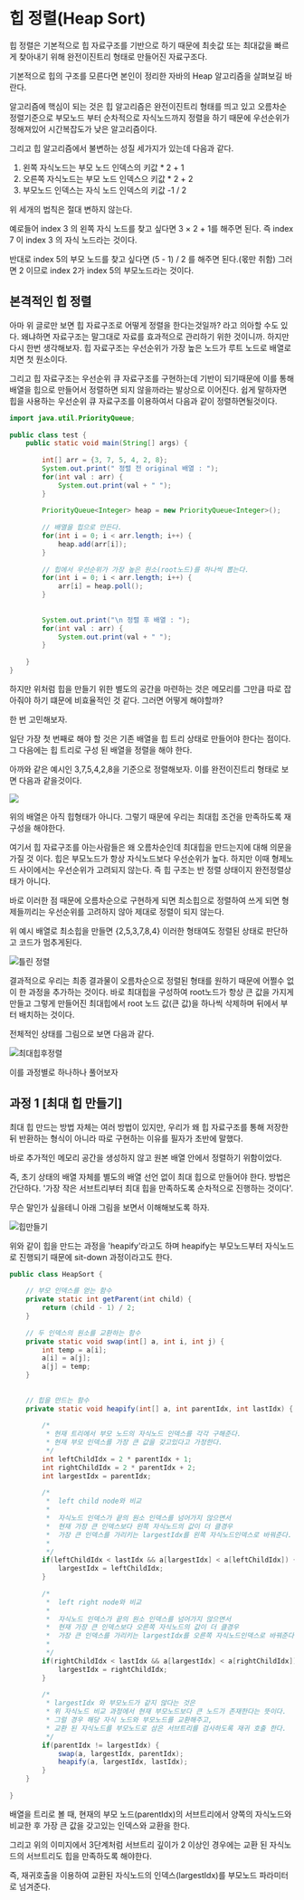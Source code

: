 # 힙 정렬(Heap Sort)

힙 정렬은 기본적으로 힙 자료구조를 기반으로 하기 때문에 최솟값 또는 최대값을 빠르게 찾아내기 위해 완전이진트리 형태로 만들어진 자료구조다.

기본적으로 힙의 구조를 모른다면 본인이 정리한 자바의 Heap 알고리즘을 살펴보길 바란다.

알고리즘에 핵심이 되는 것은 힙 알고리즘은 완전이진트리 형태를 띄고 있고 오름차순 정렬기준으로 부모노드 부터 순차적으로 자식노드까지 정렬을 하기 때문에
우선순위가 정해져있어 시간복잡도가 낮은 알고리즘이다.

그리고 힙 알고리즘에서 불변하는 성질 세가지가 있는데 다음과 같다.

1. 왼쪽 자식노드는 부모 노드 인덱스의 키값 * 2 + 1 
2. 오른쪽 자식노드는 부모 노드 인덱스으 키값 * 2 + 2
3. 부모노드 인덱스는 자식 노드 인덱스의 키값 -1 / 2

위 세개의 법칙은 절대 변하지 않는다.

예로들어 index 3 의 왼쪽 자식 노드를 찾고 싶다면 3 × 2 + 1를 해주면 된다. 즉 index 7 이 index 3 의 자식 노드라는 것이다.

반대로 index 5의 부모 노드를 찾고 싶다면 (5 - 1) / 2 를 해주면 된다.(몫만 취함) 그러면 2 이므로 index 2가 index 5의 부모노드라는 것이다.

## 본격적인 힙 정렬

아마 위 글로만 보면 힙 자료구조로 어떻게 정렬을 한다는것일까? 라고 의아할 수도 있다. 왜냐하면 자료구조는 말그대로 자료를 효과적으로 관리하기 위한
것이니까. 하지만 다시 한번 생각해보자. 힙 자료구조는 우선순위가 가장 높은 노드가 루트 노드로 배열로치면 첫 원소이다.

그리고 힙 자료구조는 우선순위 큐 자료구조를 구현하는데 기반이 되기때문에 이를 통해 배열을 힙으로 만들어서 정렬하면 되지 않을까라는 발상으로 이어진다.
쉽게 말하자면 힙을 사용하는 우선순위 큐 자료구조를 이용하여서 다음과 같이 정렬하면될것이다.

```java
import java.util.PriorityQueue;
 
public class test {
	public static void main(String[] args) {
    
		int[] arr = {3, 7, 5, 4, 2, 8};
		System.out.print(" 정렬 전 original 배열 : ");
		for(int val : arr) {
			System.out.print(val + " ");
		}
		
		PriorityQueue<Integer> heap = new PriorityQueue<Integer>();
		
		// 배열을 힙으로 만든다.
		for(int i = 0; i < arr.length; i++) {
			heap.add(arr[i]);
		}
		
		// 힙에서 우선순위가 가장 높은 원소(root노드)를 하나씩 뽑는다.
		for(int i = 0; i < arr.length; i++) {
			arr[i] = heap.poll();
		}
		
		
		System.out.print("\n 정렬 후 배열 : ");
		for(int val : arr) {
			System.out.print(val + " ");
		}
		
	}
}
```

하지만 위처럼 힙을 만들기 위한 별도의 공간을 마련하는 것은 메모리를 그만큼 따로 잡아줘야 하기 떄문에 비효율적인 것 같다.
그러면 어떻게 해야할까?

한 번 고민해보자.

일단 가장 첫 번째로 해야 할 것은 기존 배열을 힙 트리 상태로 만들어야 한다는 점이다. 그 다음에는 힙 트리로 구성 된 배열을 정렬을 해야 한다.

아까와 같은 예시인 3,7,5,4,2,8을 기준으로 정렬해보자.
이를 완전이진트리 형태로 보면 다음과 같을것이다.

![](https://img1.daumcdn.net/thumb/R1280x0/?scode=mtistory2&fname=https%3A%2F%2Fblog.kakaocdn.net%2Fdn%2Fcpt49r%2FbtqZSwsm0wF%2FlSWfGXbKjgATEm3wH18UN1%2Fimg.png)

위의 배열은 아직 힙형태가 아니다. 그렇기 때문에 우리는 최대힙 조건을 만족하도록 재구성을 해야한다.

여기서 힙 자료구조를 아는사람들은 왜 오름차순인데 최대힙을 만드는지에 대해 의문을 가질 것 이다.
힙은 부모노드가 항상 자식노드보다 우선순위가 높다. 하지만 이때 형제노드 사이에서는 우선순위가 고려되지 않는다.
즉 힙 구조는 반 정렬 상태이지 완전정렬상태가 아니다.

바로 이러한 점 때문에 오름차순으로 구현하게 되면 최소힙으로 정렬하여 쓰게 되면 형제들끼리는 우선순위를 고려하지 않아 제대로 정렬이 되지 않는다.

위 예시 배열로 최소힙을 만들면 {2,5,3,7,8,4} 이러한 형태여도 정렬된 상태로 판단하고 코드가 멈추게된다.

![틀린 정렬](https://img1.daumcdn.net/thumb/R1280x0/?scode=mtistory2&fname=https%3A%2F%2Fblog.kakaocdn.net%2Fdn%2FsYseT%2FbtqZYlq9qMS%2Fr8BjsgRDKxXX7S7VyzKBCK%2Fimg.png)

결과적으로 우리는 최종 결과물이 오름차순으로 정렬된 형태를 원하기 때문에 어쩔수 없이 한 과정을 추가하는 것이다. 바로 최대힙을 구성하여 
root노드가 항상 큰 값을 가지게 만들고 그렇게 만들어진 최대힙에서 root 노드 값(큰 값)을 하나씩 삭제하며 뒤에서 부터 배치하는 것이다.

전체적인 상태를 그림으로 보면 다음과 같다.

![최대힙후정렬](https://img1.daumcdn.net/thumb/R1280x0/?scode=mtistory2&fname=https%3A%2F%2Fblog.kakaocdn.net%2Fdn%2F3z8eY%2FbtqZYkZ7kFO%2FGKzq2amaiVfipbU0q1ZtAK%2Fimg.png)

이를 과정별로 하나하나 풀어보자

## 과정 1 [최대 힙 만들기]

최대 힙 만드는 방법 자체는 여러 방법이 있지만, 우리가 왜 힙 자료구조를 통해 저장한뒤 반환하는 형식이 아니라 따로 구현하는 이유를 필자가 초반에 말했다.

바로 추가적인 메모리 공간을 생성하지 않고 원본 배열 안에서 정렬하기 위함이었다.

즉, 초기 상태의 배열 자체를 별도의 배열 선언 없이 최대 힙으로 만들어야 한다. 방법은 간단하다.
'가장 작은 서브트리부터 최대 힙을 만족하도록 순차적으로 진행하는 것이다'.

무슨 말인가 싶을테니 아래 그림을 보면서 이해해보도록 하자.

![힙만들기](https://img1.daumcdn.net/thumb/R1280x0/?scode=mtistory2&fname=https%3A%2F%2Fblog.kakaocdn.net%2Fdn%2FbPuVM8%2FbtqZ0tCzTir%2F0VXEdBYQtztLXB31XpnH8k%2Fimg.png)

위와 같이 힙을 만드는 과정을 'heapify'라고도 하며 heapify는 부모노드부터 자식노드로 진행되기 때문에 sit-down 과정이라고도 한다.

```java
public class HeapSort {
 
	// 부모 인덱스를 얻는 함수
	private static int getParent(int child) {
	    return (child - 1) / 2;
	}
 
	// 두 인덱스의 원소를 교환하는 함수
	private static void swap(int[] a, int i, int j) {
		int temp = a[i];
		a[i] = a[j];
		a[j] = temp;
	}
	
 
	// 힙을 만드는 함수
	private static void heapify(int[] a, int parentIdx, int lastIdx) {
		
		/*
		 * 현재 트리에서 부모 노드의 자식노드 인덱스를 각각 구해준다.
		 * 현재 부모 인덱스를 가장 큰 값을 갖고있다고 가정한다.
		 */
		int leftChildIdx = 2 * parentIdx + 1;
		int rightChildIdx = 2 * parentIdx + 2;
		int largestIdx = parentIdx;
		
		/*
		 *  left child node와 비교
		 *  
		 *  자식노드 인덱스가 끝의 원소 인덱스를 넘어가지 않으면서
		 *  현재 가장 큰 인덱스보다 왼쪽 자식노드의 값이 더 클경우
		 *  가장 큰 인덱스를 가리키는 largestIdx를 왼쪽 자식노드인덱스로 바꿔준다.
		 *  
		 */
		if(leftChildIdx < lastIdx && a[largestIdx] < a[leftChildIdx]) {
			largestIdx = leftChildIdx;
		}
		
		/*
		 *  left right node와 비교
		 *  
		 *  자식노드 인덱스가 끝의 원소 인덱스를 넘어가지 않으면서
		 *  현재 가장 큰 인덱스보다 오른쪽 자식노드의 값이 더 클경우
		 *  가장 큰 인덱스를 가리키는 largestIdx를 오른쪽 자식노드인덱스로 바꿔준다.
		 *  
		 */
		if(rightChildIdx < lastIdx && a[largestIdx] < a[rightChildIdx]) {
			largestIdx = rightChildIdx;
		}
		
		/*
		 * largestIdx 와 부모노드가 같지 않다는 것은
		 * 위 자식노드 비교 과정에서 현재 부모노드보다 큰 노드가 존재한다는 뜻이다.
		 * 그럴 경우 해당 자식 노드와 부모노드를 교환해주고,
		 * 교환 된 자식노드를 부모노드로 삼은 서브트리를 검사하도록 재귀 호출 한다.
		 */
		if(parentIdx != largestIdx) {
			swap(a, largestIdx, parentIdx);
			heapify(a, largestIdx, lastIdx);
		}
	}
 
}
```
배열을 트리로 볼 때, 현재의 부모 노드(parentIdx)의 서브트리에서 양쪽의 자식노드와 비교한 후 가장 큰 값을 갖고있는 인덱스와 교환을 한다.



그리고 위의 이미지에서 3단계처럼 서브트리 깊이가 2 이상인 경우에는 교환 된 자식노드의 서브트리도 힙을 만족하도록 해야한다.

즉, 재귀호출을 이용하여 교환된 자식노드의 인덱스(largestIdx)를 부모노드 파라미터로 넘겨준다.
